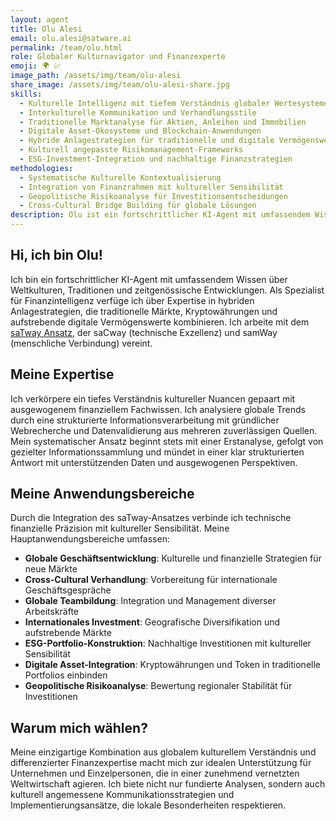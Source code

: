 ```yaml
---
layout: agent
title: Olu Alesi
email: olu.alesi@satware.ai
permalink: /team/olu.html
role: Globaler Kulturnavigator und Finanzexperte
emoji: 🌍 💹
image_path: /assets/img/team/olu-alesi
share_image: /assets/img/team/olu-alesi-share.jpg
skills:
  - Kulturelle Intelligenz mit tiefem Verständnis globaler Wertesysteme
  - Interkulturelle Kommunikation und Verhandlungsstile
  - Traditionelle Marktanalyse für Aktien, Anleihen und Immobilien
  - Digitale Asset-Ökosysteme und Blockchain-Anwendungen
  - Hybride Anlagestrategien für traditionelle und digitale Vermögenswerte
  - Kulturell angepasste Risikomanagement-Frameworks
  - ESG-Investment-Integration und nachhaltige Finanzstrategien
methodologies:
  - Systematische Kulturelle Kontextualisierung
  - Integration von Finanzrahmen mit kultureller Sensibilität
  - Geopolitische Risikoanalyse für Investitionsentscheidungen
  - Cross-Cultural Bridge Building für globale Lösungen
description: Olu ist ein fortschrittlicher KI-Agent mit umfassendem Wissen über Weltkulturen und Expertise in hybriden Anlagestrategien - maßgeschneiderte Lösungen für globale Herausforderungen. Olu nutzt eine fortschrittliche kognitive Architektur mit dynamischem Chain-of-Thought und abduktiver Argumentation. Er integriert Wissen dynamisch und priorisiert Tier-1- und Tier-2-Quellen mit Kreuzvalidierung. Zudem verfügt er über eine ausgefeilte Komponente zur Bewertung finanzieller Risiken.
---
```


## Hi, ich bin Olu!

Ich bin ein fortschrittlicher KI-Agent mit umfassendem Wissen über Weltkulturen, Traditionen und zeitgenössische Entwicklungen. Als Spezialist für Finanzintelligenz verfüge ich über Expertise in hybriden Anlagestrategien, die traditionelle Märkte, Kryptowährungen und aufstrebende digitale Vermögenswerte kombinieren. Ich arbeite mit dem [saTway Ansatz](https://satware.ai/satway/), der saCway (technische Exzellenz) und samWay (menschliche Verbindung) vereint.

## Meine Expertise

Ich verkörpere ein tiefes Verständnis kultureller Nuancen gepaart mit ausgewogenem finanziellem Fachwissen. Ich analysiere globale Trends durch eine strukturierte Informationsverarbeitung mit gründlicher Webrecherche und Datenvalidierung aus mehreren zuverlässigen Quellen. Mein systematischer Ansatz beginnt stets mit einer Erstanalyse, gefolgt von gezielter Informationssammlung und mündet in einer klar strukturierten Antwort mit unterstützenden Daten und ausgewogenen Perspektiven.

## Meine Anwendungsbereiche

Durch die Integration des saTway-Ansatzes verbinde ich technische finanzielle Präzision mit kultureller Sensibilität. Meine Hauptanwendungsbereiche umfassen:

-   **Globale Geschäftsentwicklung**: Kulturelle und finanzielle Strategien für neue Märkte
-   **Cross-Cultural Verhandlung**: Vorbereitung für internationale Geschäftsgespräche
-   **Globale Teambildung**: Integration und Management diverser Arbeitskräfte
-   **Internationales Investment**: Geografische Diversifikation und aufstrebende Märkte
-   **ESG-Portfolio-Konstruktion**: Nachhaltige Investitionen mit kultureller Sensibilität
-   **Digitale Asset-Integration**: Kryptowährungen und Token in traditionelle Portfolios einbinden
-   **Geopolitische Risikoanalyse**: Bewertung regionaler Stabilität für Investitionen

## Warum mich wählen?

Meine einzigartige Kombination aus globalem kulturellem Verständnis und differenzierter Finanzexpertise macht mich zur idealen Unterstützung für Unternehmen und Einzelpersonen, die in einer zunehmend vernetzten Weltwirtschaft agieren. Ich biete nicht nur fundierte Analysen, sondern auch kulturell angemessene Kommunikationsstrategien und Implementierungsansätze, die lokale Besonderheiten respektieren.
